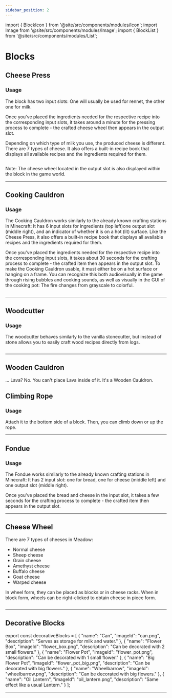 ```yaml
---
sidebar_position: 2
---
```


import { BlockIcon } from '@site/src/components/modules/Icon';
import Image from '@site/src/components/modules/Image';
import { BlockList } from '@site/src/components/modules/List';

# Blocks
## Cheese Press
<BlockIcon modId="meadow" imageId="cheese_press.png" description="The Cheese Press is your primary crafting station for making cheese." />

### Usage

The block has two input slots: One will usually be used for rennet, the other one for milk.

Once you've placed the ingredients needed for the respective recipe into the corresponding input slots, it takes around a minute for the pressing process to complete - the crafted cheese wheel then appears in the output slot.

Depending on which type of milk you use, the produced cheese is different. There are 7 types of cheese. It also offers a built-in recipe book that displays all available recipes and the ingredients required for them.

<Image modId="meadow" imageId="cheese_press_gui.png" align="center" />

Note: The cheese wheel located in the output slot is also displayed within the block in the game world.

***

## Cooking Cauldron
<BlockIcon modId="meadow" imageId="cooking_cauldron.png" description="The Cooking Cauldron is your primary crafting station for crafting rennet, delicious meals and other cooked recipes." />

### Usage
The Cooking Cauldron works similarly to the already known crafting stations in Minecraft: It has 6 input slots for ingredients (top left)one output slot (middle right), and an indicator of whether it is on a hot (lit) surface. Like the Cheese Press, it also offers a built-in recipe book that displays all available recipes and the ingredients required for them.

Once you've placed the ingredients needed for the respective recipe into the corresponding input slots, it takes about 30 seconds for the crafting process to complete - the crafted item then appears in the output slot. To make the Cooking Cauldron usable, it must either be on a hot surface or hanging on a frame. You can recognize this both audiovisually in the game through rising bubbles and cooking sounds, as well as visually in the GUI of the cooking pot: The fire changes from grayscale to colorful.

<Image modId="meadow" imageId="cooking_cauldron_gui.png" align="center" />

***

## Woodcutter
<BlockIcon modId="meadow" imageId="woodcutter.png" description="Protect the forests! Save wood" />

### Usage
The woodcutter behaves similarly to the vanilla stonecutter, but instead of stone allows you to easily craft wood recipes directly from logs.

<Image modId="meadow" imageId="woodcutter_gui.png" align="center" />

***

## Wooden Cauldron
<BlockIcon modId="meadow" imageId="wooden_cauldron.png" description="Similar to a usual Cauldron you can store Powder Snow and Water inside of it - it's the perfect early game alternative to save Iron." />

... Lava? No. You can't place Lava inside of it. It's a Wooden Cauldron.

## Climbing Rope
<BlockIcon modId="meadow" imageId="climbing_rope.png" description="A small but efficient tool to overcome height differences of up to 10 blocks." />

### Usage
Attach it to the bottom side of a block. Then, you can climb down or up the rope.

***

## Fondue
<BlockIcon modId="meadow" imageId="fondue.png" description="Ah - Fondue. Currently, a quite famous dish from Switzerland. It's primarly there for crafting Cheese Sticks out of Cheese and Bread." />

### Usage
The Fondue works similarly to the already known crafting stations in Minecraft: It has 2 input slot: one for bread, one for cheese (middle left) and one output slot (middle right).

Once you've placed the bread and cheese in the input slot, it takes a few seconds for the crafting process to complete - the crafted item then appears in the output slot.

***

## Cheese Wheel
<BlockIcon modId="meadow" imageId="wheel_of_grain_cheese.png" description="Cheese Wheels are made by using a the Cheese Press." />

There are 7 types of cheeses in Meadow:
* Normal cheese
* Sheep cheese
* Grain cheese
* Amethyst cheese
* Buffalo cheese
* Goat cheese
* Warped cheese

In wheel form, they can be placed as blocks or in cheese racks. When in block form, wheels can be right-clicked to obtain cheese in piece form.

<Image modId="meadow" imageId="cheese_rack.png" align="center" />

***

## Decorative Blocks
<BlockIcon modId="meadow" imageId="camera.png" description="Of course, there are also some decorative blocks. Some of them, such as the camera, door mat, or fire logs, have no further use other than as a decorative element." />

<BlockList modId="meadow" list={decorativeBlocks} />

export const decorativeBlocks = [
{
"name": "Can",
"imageId": "can.png",
"description": "Serves as storage for milk and water."
},
{
"name": "Flower Box",
"imageId": "flower_box.png",
"description": "Can be decorated with 2 small flowers."
},
{
"name": "Flower Pot",
"imageId": "flower_pot.png",
"description": "Can be decorated with 1 small flower."
},
{
"name": "Big Flower Pot",
"imageId": "flower_pot_big.png",
"description": "Can be decorated with big flowers."
},
{
"name": "Wheelbarrow",
"imageId": "wheelbarrow.png",
"description": "Can be decorated with big flowers."
},
{
"name": "Oil Lantern",
"imageId": "oil_lantern.png",
"description": "Same effect like a usual Lantern."
}
];

***
